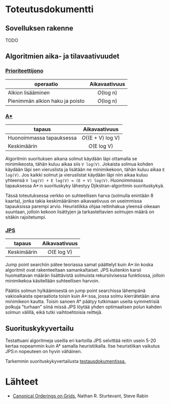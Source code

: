 # Toteutusdokumentti
## Sovelluksen rakenne

TODO

## Algoritmien aika- ja tilavaativuudet

### [Prioriteettijono](https://github.com/hoffrenm/reitinhaku/blob/master/Reitinhaku/src/main/java/reitinhaku/logics/PriorityQueue.java)
| operaatio                       | Aikavaativuus     |
| ------------------------------- |:-----------------:|
| Alkion lisääminen               | _O_(log n)        |
| Pienimmän alkion haku ja poisto | _O_(log n)        |


### [A*](https://github.com/hoffrenm/reitinhaku/blob/master/Reitinhaku/src/main/java/reitinhaku/logics/AStar.java)
| tapaus                   | Aikavaativuus      |
| ------------------------ |:------------------:|
| Huonoimmassa tapauksessa | _O_((E + V) log V) |
| Keskimäärin              | _O_(E log V)       |

Algoritmin suorituksen aikana solmut käydään läpi ottamalla se minimikeosta, tähän kuluu aikaa siis `V log(V)`. Jokaista solmua kohden käydään läpi sen vieruslista ja lisätään ne minimikekoon, tähän kuluu aikaa `E log(V)`. Jos kaikki solmut ja vieruslistat käydään läpi niin aikaa kuluu yhteensä `V log(V) + E log(V) = (E + V) log(V)`. Huonoimmassa tapauksessa A*:n suorituskyky lähestyy Djikstran-algoritmin suorituskykyä.

Tässä toteutuksessa verkko on suhteellisen harva (solmulla enintään 8 kaarta), jonka takia keskimääräinen aikavaativuus on useimmissa tapauksissa parempi arvio. Heuristiikka ohjaa reitinhakua yleensä oikeaan suuntaan, jolloin kekoon lisättyjen ja tarkasteltavien solmujen määrä on sitäkin rajoitetumpi.

### [JPS](https://github.com/hoffrenm/reitinhaku/blob/master/Reitinhaku/src/main/java/reitinhaku/logics/JPS.java)
| tapaus                   | Aikavaativuus      |
| ------------------------ |:------------------:|
| Keskimäärin              | _O_(E log V)       |

Jump point searchiin pätee teoriassa samat päättelyt kuin A*:iin koska algoritmit ovat rakenteeltaan samankaltaiset. JPS kuitenkin karsii huomattavan määrän lisättävistä solmuista rekursiivisessa funktiossa, jolloin minimikekoa käsitellään suhteellisen harvoin.

Päätös solmun hylkäämisestä on jump point searchissa lähempänä vakioaikaista operaatiota toisin kuin A*:ssa, jossa solmu kierrätetään aina minimikeon kautta. Toisin sanoen A* päätyy tutkimaan useita symmetrisiä polkuja "turhaan" siinä missä JPS löytää yhden optimaalisen polun kahden solmun välillä, eikä tutki vaihtoehtoisia reittejä.

## Suorituskykyvertailu

Testattuani algoritmeja useilla eri kartoilla JPS selvittää reitin usein 5-20 kertaa nopeammin kuin A* samalla heuristiikalla. Itse heuristiikan vaikutus JPS:n nopeuteen on hyvin vähäinen.

Tarkemmin suorituskykyvertailusta [testausdokumentissa.](https://github.com/hoffrenm/reitinhaku/blob/master/dokumentaatio/testausdokumentti.md#testausasetelma)

# Lähteet
- [Canonical Orderings on Grids](https://web.cs.du.edu/~sturtevant/papers/SturtevantRabin16), Nathan R. Sturtevant, Steve Rabin
